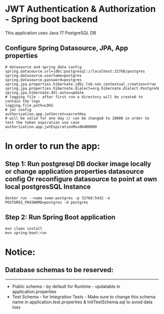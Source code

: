 # JWT Authentication & Authorization - Spring boot backend
This application uses Java 17
PostgreSQL DB

## Configure Spring Datasource, JPA, App properties
```
# datasource and spring data config
spring.datasource.url=jdbc:postgresql://localhost:32768/postgres
spring.datasource.username=postgres
spring.datasource.password=postgres
spring.jpa.properties.hibernate.jdbc.lob.non_contextual_creation=true
spring.jpa.properties.hibernate.dialect=org.hibernate.dialect.PostgreSQLDialect
spring.jpa.hibernate.ddl-auto=update
# logging file - after first run a directory will be created to contain the logs
logging.file.path=LOGS
# jwt config
authorization.app.jwtSecret=secretKey
# will be valid for one day // can be changed to 10000 in order to test the token expiration use case
authorization.app.jwtExpirationMs=86400000
```

# In order to run the app:
## Step 1: Run postgresql DB docker image locally or change application properties datasource config Or reconfigure datasource to point at own local postgresSQL Instance
```
docker run --name some-postgres -p 32768:5432 -e POSTGRES_PASSWORD=postgres -d postgres
```

## Step 2: Run Spring Boot application
```
mvn clean install
mvn spring-boot:run
```
# Notice:
## Database schemas to be reserved:

--------------------------------------------------------------------------------
* Public schema -  by default for Runtime - updatable in application.properties
* Test Schema - for Integration Tests - Make sure to change this schema name in application.test.properties &  initTestSchema.sql to avoid data loss